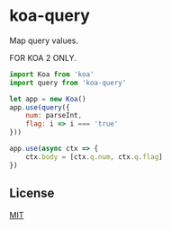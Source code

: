 # koa-query

Map query values.

FOR KOA 2 ONLY.

```js
import Koa from 'koa'
import query from 'koa-query'

let app = new Koa()
app.use(query({
	num: parseInt,
	flag: i => i === 'true'
}))

app.use(async ctx => {
	ctx.body = [ctx.q.num, ctx.q.flag]
})
```

## License

[MIT](LICENSE)
